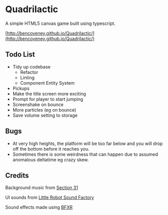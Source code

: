 # Quadrilactic

A simple HTML5 canvas game built using typescript.

[http://bencoveney.github.io/Quadrilactic/](http://bencoveney.github.io/Quadrilactic/)

## Todo List

- Tidy up codebase
	- Refactor
	- Linting
	- Component Entity System
- Pickups
- Make the title screen more exciting
- Prompt for player to start jumping
- Screenshake on bounce
- More particles (eg on bounce)
- Save volume setting to storage

## Bugs

- At very high heights, the platform will be too far below and you will drop off the bottom before it reaches you.
- Sometimes there is some weirdness that can happen due to assumed anomalous deltatime eg crazy skew.

## Credits

Background music from [Section 31](http://opengameart.org/content/robotic-city-v2)

UI sounds from [Little Robot Sound Factory](http://opengameart.org/content/ui-sound-effects-library)

Sound effects made using [BFXR](http://www.bfxr.net)
